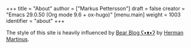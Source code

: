 +++
title = "About"
author = ["Markus Pettersson"]
draft = false
creator = "Emacs 29.0.50 (Org mode 9.6 + ox-hugo)"
[menu.main]
  weight = 1003
  identifier = "about"
+++

The style of this site is heavily influenced by [Bear Blog ʕ•ᴥ•ʔ](https://bearblog.dev/) by [Herman Martinus](https://herman.bearblog.dev/).
